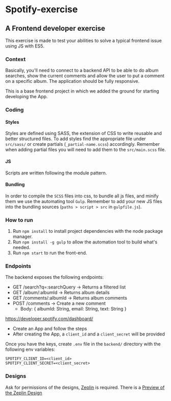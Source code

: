# Spotify-exercise 

## A Frontend developer exercise

This exercise is made to test your abilities to solve a typical frontend issue using JS with ES5.

### Context

Basically, you'll need to connect to a backend API to be able to do album searches,
show the current comments and allow the user to put a comment on a specific album. 
The application should be fully responsive.

This is a base frontend project in which we added the ground for starting developing the App.

### Coding
#### Styles
Styles are defined using SASS, the extension of CSS to write reusable and better structured files. To add styles find the appropriate file under `src/sass/` or create partials (`_partial-name.scss`) accordingly. Remember when adding partial files you will need to add them to the `src/main.scss` file.

#### JS
Scripts are written following the module pattern. 

#### Bundling
In order to compile the `SCSS` files into css, to bundle all js files, and minify them we use the automating tool `Gulp`. Remember to add your new JS files into the bundling sources (`paths > script > src` in `gulpfile.js`).


### How to run

1. Run `npm install` to install project dependencies with the node package manager.
2. Run `npm install -g gulp` to allow the automation tool to build what's needed.
3. Run `npm start` to run the front-end.

### Endpoints
The backend exposes the following endpoints:

- GET /search?q=:searchQuery      -> Returns a filtered list
- GET /album/:albumId             -> Returns album details
- GET /comments/:albumId          -> Returns album comments
- POST /comments                  -> Create a new comment
    - Body: { albumId: String, email: String, text: String }

https://developer.spotify.com/dashboard/

- Create an App and follow the steps
- After creating the App, a `client_id` and a `client_secret` will be provided

Once you have the keys, create `.env` file in the `backend/` directory with the following env variables:

```
SPOTIFY_CLIENT_ID=<client_id>
SPOTIFY_CLIENT_SECRET=<client_secret>
```

### Designs

Ask for permissions of the designs, [Zeplin](https://zeplin.io/) is required.
There is a [Preview of the Zeplin Design](https://zpl.io/b639y3g)
